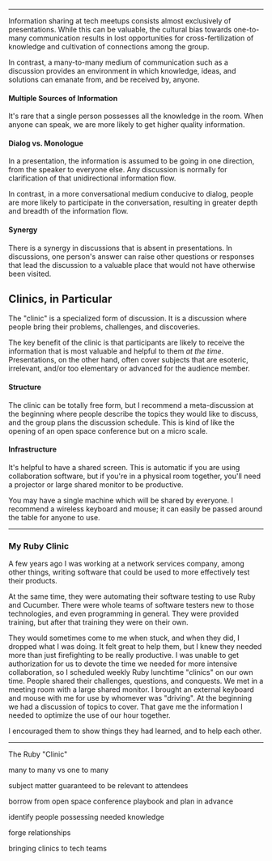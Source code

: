 ----

Information sharing at tech meetups consists almost exclusively of presentations. While this can be valuable, the cultural bias towards one-to-many communication results in lost opportunities for cross-fertilization of knowledge and cultivation of connections among the group.

In contrast, a many-to-many medium of communication such as a discussion provides an environment in which knowledge, ideas, and solutions can emanate from, and be received by, anyone. 

#### Multiple Sources of Information

It's rare that a single person possesses all the knowledge in the room. When anyone can speak, we are more likely to get higher quality information.

#### Dialog vs. Monologue

In a presentation, the information is assumed to be going in one direction, from the speaker to everyone else. Any discussion is normally for clarification of that unidirectional information flow.

In contrast, in a more conversational medium conducive to dialog, people 
are more likely to participate in the conversation, resulting in greater depth and breadth of the information flow.

#### Synergy

There is a synergy in discussions that is absent in presentations. In discussions, one person's answer can raise other questions or responses that lead the discussion to a valuable place that would not have otherwise been visited.

## Clinics, in Particular

The "clinic" is a specialized form of discussion. It is a discussion where people bring their problems, challenges, and discoveries.

The key benefit of the clinic is that participants are likely to receive the information that is most valuable and helpful to them _at the time_. Presentations, on the other hand, often cover subjects that are esoteric, irrelevant, and/or too elementary or advanced for the audience member.

 
 
#### Structure

The clinic can be totally free form, but I recommend a meta-discussion at the beginning where people describe the topics they would like to discuss, and the group plans the discussion schedule. This is kind of like the opening of an open space conference but on a micro scale.

#### Infrastructure

It's helpful to have a shared screen. This is automatic if you are using collaboration software, but if you're in a physical room together, you'll need a projector or large shared monitor to be productive.

You may have a single machine which will be shared by everyone. I recommend a wireless keyboard and mouse; it can easily be passed around the table for anyone to use.



----

### My Ruby Clinic

A few years ago I was working at a network services company, among other things, writing software that could be used to more effectively test their products.

At the same time, they were automating their software testing to use Ruby and Cucumber. There were whole teams of software testers new to those technologies, and even programming in general. They were provided training, but after that training they were on their own.
 
They would sometimes come to me when stuck, and when they did, I dropped what I was doing. It felt great to help them, but I knew they needed more than just firefighting to be really productive. I was unable to get authorization for us to devote the time we needed for more intensive collaboration, so I scheduled weekly Ruby lunchtime "clinics" on our own time. People shared their challenges, questions, and conquests. We met in a meeting room with a large shared monitor. I brought an external keyboard and mouse with me for use by whomever was "driving". At the beginning we had a discussion of topics to cover. That gave me the information I needed to optimize the use of our hour together.

I encouraged them to show things they had learned, and to help each other.

----


The Ruby "Clinic"

many to many vs one to many

subject matter guaranteed to be relevant to attendees

borrow from open space conference playbook and plan in advance

identify people possessing needed knowledge

forge relationships

bringing clinics to tech teams
